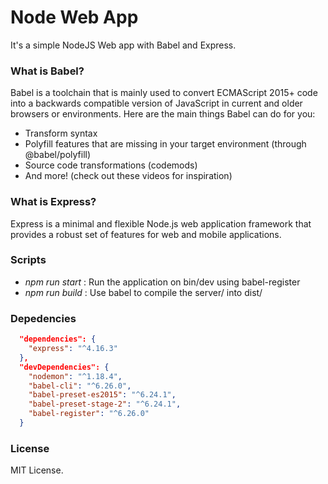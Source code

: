 # Node Web App
It's a simple NodeJS Web app with Babel and Express.

### What is Babel?
Babel is a toolchain that is mainly used to convert ECMAScript 2015+ code into a backwards compatible version of JavaScript in current and older browsers or environments. Here are the main things Babel can do for you:

* Transform syntax
* Polyfill features that are missing in your target environment (through @babel/polyfill)
* Source code transformations (codemods)
* And more! (check out these videos for inspiration)

### What is Express?
Express is a minimal and flexible Node.js web application framework that provides a robust set of features for web and mobile applications.

### Scripts

* *npm run start* : Run the application on bin/dev using babel-register
* *npm run build* : Use babel to compile the server/ into dist/

### Depedencies

```json
  "dependencies": {
    "express": "^4.16.3"
  },
  "devDependencies": {
    "nodemon": "^1.18.4",
    "babel-cli": "^6.26.0",
    "babel-preset-es2015": "^6.24.1",
    "babel-preset-stage-2": "^6.24.1",
    "babel-register": "^6.26.0"
  }
```

### License
MIT License.